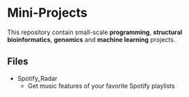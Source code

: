 # Mini-Projects

This repository contain small-scale **programming**, **structural bioinformatics**, **genomics** and **machine learning** projects.

## Files

- Spotify_Radar
	- Get music features of your favorite Spotify playlists
